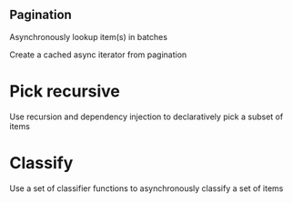 ## Pagination
Asynchronously lookup item(s) in batches

Create a cached async iterator from pagination

# Pick recursive
Use recursion and dependency injection to declaratively pick a subset of items

# Classify
Use a set of classifier functions to asynchronously classify a set of items